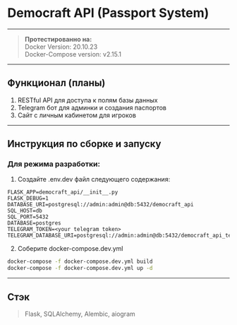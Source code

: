 # Democraft API (Passport System)
***
>**Протестированно на:**<br>
>Docker Version: 20.10.23 <br>
>Docker-Compose version: v2.15.1
***
## Функционал (планы)
1. RESTful API для доступа к полям базы данных
2. Telegram бот для админки и создания паспортов
3. Сайт с личным кабинетом для игроков
***
## Инструкция по сборке и запуску

### Для режима разработки:
1. Создайте .env.dev файл следующего содержания:
```dotenv
FLASK_APP=democraft_api/__init__.py
FLASK_DEBUG=1
DATABASE_URI=postgresql://admin:admin@db:5432/democraft_api
SQL_HOST=db
SQL_PORT=5432
DATABASE=postgres
TELEGRAM_TOKEN=<your telegram token>
TELEGRAM_DATABASE_URI=postgresql://admin:admin@db:5432/democraft_api_telegram
```

2. Соберите docker-compose.dev.yml
```bash
docker-compose -f docker-compose.dev.yml build
docker-compose -f docker-compose.dev.yml up -d 
```
***
## Стэк
> Flask, SQLAlchemy, Alembic, aiogram